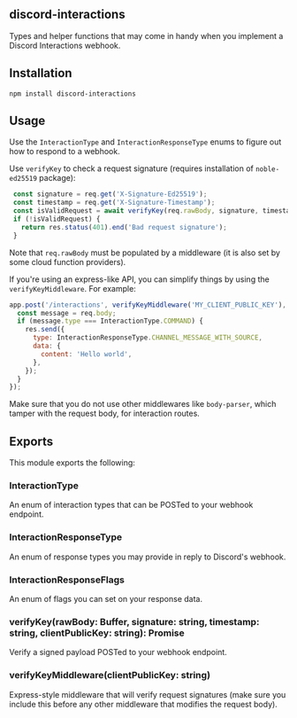 discord-interactions
---

Types and helper functions that may come in handy when you implement a Discord Interactions webhook.

## Installation

```
npm install discord-interactions
```

## Usage

Use the `InteractionType` and `InteractionResponseType` enums to figure out how to respond to a webhook.

Use `verifyKey` to check a request signature (requires installation of `noble-ed25519` package):

```js
 const signature = req.get('X-Signature-Ed25519');
 const timestamp = req.get('X-Signature-Timestamp');
 const isValidRequest = await verifyKey(req.rawBody, signature, timestamp, 'MY_CLIENT_PUBLIC_KEY');
 if (!isValidRequest) {
   return res.status(401).end('Bad request signature');
 }
```

Note that `req.rawBody` must be populated by a middleware (it is also set by some cloud function providers).

If you're using an express-like API, you can simplify things by using the `verifyKeyMiddleware`.  For example:

```js
app.post('/interactions', verifyKeyMiddleware('MY_CLIENT_PUBLIC_KEY'), (req, res) => {
  const message = req.body;
  if (message.type === InteractionType.COMMAND) {
    res.send({
      type: InteractionResponseType.CHANNEL_MESSAGE_WITH_SOURCE,
      data: {
        content: 'Hello world',
      },
    });
  }
});
```

Make sure that you do not use other middlewares like `body-parser`, which tamper with the request body, for interaction routes.

## Exports

This module exports the following:

### InteractionType

An enum of interaction types that can be POSTed to your webhook endpoint.

### InteractionResponseType

An enum of response types you may provide in reply to Discord's webhook.

### InteractionResponseFlags

An enum of flags you can set on your response data.

### verifyKey(rawBody: Buffer, signature: string, timestamp: string, clientPublicKey: string): Promise<boolean>

Verify a signed payload POSTed to your webhook endpoint.

### verifyKeyMiddleware(clientPublicKey: string)

Express-style middleware that will verify request signatures (make sure you include this before any other middleware that modifies the request body).
